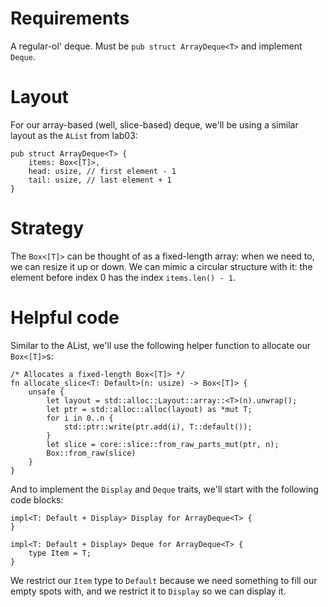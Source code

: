 # Requirements

A regular-ol' deque. Must be `pub struct ArrayDeque<T>` and implement `Deque`. 

# Layout

For our array-based (well, slice-based) deque, we'll be using a similar layout as the `AList` from lab03:
```
pub struct ArrayDeque<T> {
    items: Box<[T]>,
    head: usize, // first element - 1
    tail: usize, // last element + 1
}
```

# Strategy

The `Box<[T]>` can be thought of as a fixed-length array: when we need to, we can resize it up or down. We can mimic a circular structure with it: the element before index 0 has the index `items.len() - 1`.



# Helpful code

Similar to the AList, we'll use the following helper function to allocate our `Box<[T]>`s:
```
/* Allocates a fixed-length Box<[T]> */
fn allocate_slice<T: Default>(n: usize) -> Box<[T]> {
    unsafe {
        let layout = std::alloc::Layout::array::<T>(n).unwrap();
        let ptr = std::alloc::alloc(layout) as *mut T;
        for i in 0..n {
            std::ptr::write(ptr.add(i), T::default());
        }
        let slice = core::slice::from_raw_parts_mut(ptr, n);
        Box::from_raw(slice)
    }
}
```
And to implement the `Display` and `Deque` traits, we'll start with the following code blocks:
```
impl<T: Default + Display> Display for ArrayDeque<T> {
}

impl<T: Default + Display> Deque for ArrayDeque<T> {
    type Item = T;
}
```

We restrict our `Item` type to `Default` because we need something to fill our empty spots with, and we restrict it to `Display` so we can display it.
